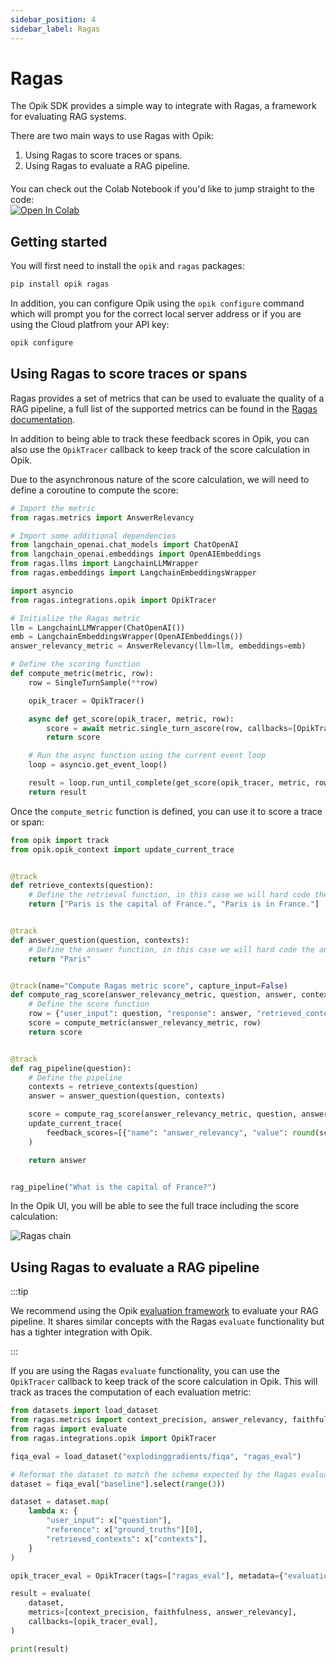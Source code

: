 ```yaml
---
sidebar_position: 4
sidebar_label: Ragas
---
```


# Ragas

The Opik SDK provides a simple way to integrate with Ragas, a framework for evaluating RAG systems.

There are two main ways to use Ragas with Opik:

1. Using Ragas to score traces or spans.
2. Using Ragas to evaluate a RAG pipeline.

<div style="display: flex; align-items: center; flex-wrap: wrap; margin: 20px 0;">
  <span style="margin-right: 10px;">You can check out the Colab Notebook if you'd like to jump straight to the code:</span>
  <a href="https://colab.research.google.com/github/comet-ml/opik/blob/main/apps/opik-documentation/documentation/docs/cookbook/ragas.ipynb" target="_blank" rel="noopener noreferrer">
    <img src="https://colab.research.google.com/assets/colab-badge.svg" alt="Open In Colab" style="vertical-align: middle;"/>
  </a>
</div>

## Getting started

You will first need to install the `opik` and `ragas` packages:

```bash
pip install opik ragas
```

In addition, you can configure Opik using the `opik configure` command which will prompt you for the correct local server address or if you are using the Cloud platfrom your API key:

```bash
opik configure
```

## Using Ragas to score traces or spans

Ragas provides a set of metrics that can be used to evaluate the quality of a RAG pipeline, a full list of the supported metrics can be found in the [Ragas documentation](https://docs.ragas.io/en/latest/references/metrics.html#).

In addition to being able to track these feedback scores in Opik, you can also use the `OpikTracer` callback to keep track of the score calculation in Opik.

Due to the asynchronous nature of the score calculation, we will need to define a coroutine to compute the score:

```python
# Import the metric
from ragas.metrics import AnswerRelevancy

# Import some additional dependencies
from langchain_openai.chat_models import ChatOpenAI
from langchain_openai.embeddings import OpenAIEmbeddings
from ragas.llms import LangchainLLMWrapper
from ragas.embeddings import LangchainEmbeddingsWrapper

import asyncio
from ragas.integrations.opik import OpikTracer

# Initialize the Ragas metric
llm = LangchainLLMWrapper(ChatOpenAI())
emb = LangchainEmbeddingsWrapper(OpenAIEmbeddings())
answer_relevancy_metric = AnswerRelevancy(llm=llm, embeddings=emb)

# Define the scoring function
def compute_metric(metric, row):
    row = SingleTurnSample(**row)

    opik_tracer = OpikTracer()

    async def get_score(opik_tracer, metric, row):
        score = await metric.single_turn_ascore(row, callbacks=[OpikTracer()])
        return score

    # Run the async function using the current event loop
    loop = asyncio.get_event_loop()

    result = loop.run_until_complete(get_score(opik_tracer, metric, row))
    return result
```

Once the `compute_metric` function is defined, you can use it to score a trace or span:

```python
from opik import track
from opik.opik_context import update_current_trace


@track
def retrieve_contexts(question):
    # Define the retrieval function, in this case we will hard code the contexts
    return ["Paris is the capital of France.", "Paris is in France."]


@track
def answer_question(question, contexts):
    # Define the answer function, in this case we will hard code the answer
    return "Paris"


@track(name="Compute Ragas metric score", capture_input=False)
def compute_rag_score(answer_relevancy_metric, question, answer, contexts):
    # Define the score function
    row = {"user_input": question, "response": answer, "retrieved_contexts": contexts}
    score = compute_metric(answer_relevancy_metric, row)
    return score


@track
def rag_pipeline(question):
    # Define the pipeline
    contexts = retrieve_contexts(question)
    answer = answer_question(question, contexts)

    score = compute_rag_score(answer_relevancy_metric, question, answer, contexts)
    update_current_trace(
        feedback_scores=[{"name": "answer_relevancy", "value": round(score, 4)}]
    )

    return answer


rag_pipeline("What is the capital of France?")
```

In the Opik UI, you will be able to see the full trace including the score calculation:

![Ragas chain](/img/tracing/ragas_opik_trace.png)

## Using Ragas to evaluate a RAG pipeline

:::tip

We recommend using the Opik [evaluation framework](/evaluation/evaluate_your_llm) to evaluate your RAG pipeline. It shares similar concepts with the Ragas `evaluate` functionality but has a tighter integration with Opik.

:::

If you are using the Ragas `evaluate` functionality, you can use the `OpikTracer` callback to keep track of the score calculation in Opik. This will track as traces the computation of each evaluation metric:

```python
from datasets import load_dataset
from ragas.metrics import context_precision, answer_relevancy, faithfulness
from ragas import evaluate
from ragas.integrations.opik import OpikTracer

fiqa_eval = load_dataset("explodinggradients/fiqa", "ragas_eval")

# Reformat the dataset to match the schema expected by the Ragas evaluate function
dataset = fiqa_eval["baseline"].select(range(3))

dataset = dataset.map(
    lambda x: {
        "user_input": x["question"],
        "reference": x["ground_truths"][0],
        "retrieved_contexts": x["contexts"],
    }
)

opik_tracer_eval = OpikTracer(tags=["ragas_eval"], metadata={"evaluation_run": True})

result = evaluate(
    dataset,
    metrics=[context_precision, faithfulness, answer_relevancy],
    callbacks=[opik_tracer_eval],
)

print(result)
```
